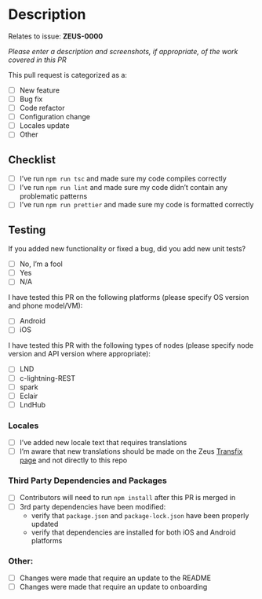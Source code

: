 # Description

Relates to issue: **ZEUS-0000**

_Please enter a description and screenshots, if appropriate, of the work covered in this PR_

This pull request is categorized as a:

- [ ] New feature
- [ ] Bug fix
- [ ] Code refactor
- [ ] Configuration change
- [ ] Locales update
- [ ] Other

## Checklist
- [ ] I’ve run `npm run tsc` and made sure my code compiles correctly
- [ ] I’ve run `npm run lint` and made sure my code didn’t contain any problematic patterns
- [ ] I’ve run `npm run prettier` and made sure my code is formatted correctly

## Testing

If you added new functionality or fixed a bug, did you add new unit tests?

- [ ] No, I’m a fool
- [ ] Yes
- [ ] N/A

I have tested this PR on the following platforms (please specify OS version and phone model/VM):

- [ ] Android
- [ ] iOS

I have tested this PR with the following types of nodes (please specify node version and API version where appropriate):

- [ ] LND
- [ ] c-lightning-REST
- [ ] spark
- [ ] Eclair
- [ ] LndHub

### Locales
- [ ] I’ve added new locale text that requires translations
- [ ] I’m aware that new translations should be made on the Zeus [Transfix page](https://www.transifex.com/ZeusLN/zeus/) and not directly to this repo

### Third Party Dependencies and Packages

- [ ] Contributors will need to run `npm install` after this PR is merged in
- [ ] 3rd party dependencies have been modified:
    * verify that `package.json` and `package-lock.json` have been properly updated
    * verify that dependencies are installed for both iOS and Android platforms

### Other:

- [ ] Changes were made that require an update to the README
- [ ] Changes were made that require an update to onboarding
